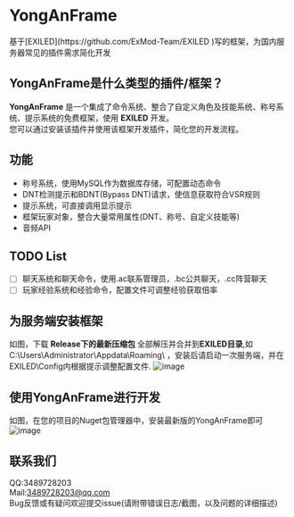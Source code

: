   <h1>YongAnFrame</h1>
  基于[EXILED](https://github.com/ExMod-Team/EXILED )写的框架，为国内服务器常见的插件需求简化开发

## YongAnFrame是什么类型的插件/框架？
**YongAnFrame** 是一个集成了命令系统、整合了自定义角色及技能系统、称号系统、提示系统的免费框架，使用 **EXILED** 开发。\
您可以通过安装该插件并使用该框架开发插件，简化您的开发流程。

## 功能
- 称号系统，使用MySQL作为数据库存储，可配置动态命令
- DNT检测提示和BDNT(Bypass DNT)请求，使信息获取符合VSR规则
- 提示系统，可直接调用显示提示
- 框架玩家对象，整合大量常用属性(DNT、称号、自定义技能等)
- 音频API
 
## TODO List

-[ ] 聊天系统和聊天命令，使用.ac联系管理员，.bc公共聊天，.cc阵营聊天<br>
-[ ] 玩家经验系统和经验命令，配置文件可调整经验获取倍率

## 为服务端安装框架
 如图，下载 **Release下的最新压缩包** 全部解压并合并到**EXILED目录**,如C:\Users\Administrator\Appdata\Roaming\ ，安装后请启动一次服务端，并在EXILED\Config内根据提示调整配置文件.
 ![image](https://github.com/user-attachments/assets/c6a9934b-5cd1-4905-bb94-ae294a12749c)


## 使用YongAnFrame进行开发
 如图，在您的项目的Nuget包管理器中，安装最新版的YongAnFrame即可
![image](https://github.com/user-attachments/assets/afd10f37-eac1-4c4c-958c-2c4f655186e8)

## 联系我们 ##
QQ:3489728203<br>
Mail:3489728203@qq.com<br>
Bug反馈或有疑问欢迎提交issue(请附带错误日志/截图，以及问题的详细描述)
